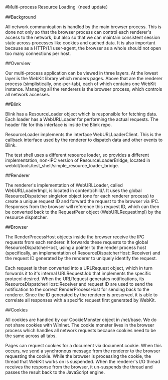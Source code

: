 #Multi-process Resource Loading（need update）

##Background

All network communication is handled by the main browser process. This is done not only so that the browser process can control each renderer's access to the network, but also so that we can maintain consistent session state across processes like cookies and cached data. It is also important because as a HTTP/1.1 user-agent, the browser as a whole should not open too many connections per host.

##Overview

Our multi-process application can be viewed in three layers. At the lowest layer is the WebKit library which renders pages. Above that are the renderer process (simplistically, one-per-tab), each of which contains one WebKit instance. Managing all the renderers is the browser process, which controls all network accesses.



##Blink

Blink has a ResourceLoader object which is responsible for fetching data. Each loader has a WebURLLoader for performing the actual requests. The header file for this interface is inside the Blink repo.

ResourceLoader implements the interface WebURLLoaderClient. This is the callback interface used by the renderer to dispatch data and other events to Blink.

The test shell uses a different resource loader, so provides a different implementation, non-IPC version of ResourceLoaderBridge, located in webkit/tools/test_shell/simple_resource_loader_bridge.

##Renderer

The renderer's implementation of WebURLLoader, called WebURLLoaderImpl, is located in content/child/. It uses the global ResourceDispatcher singleton object (one for each renderer process) to create a unique request ID and forward the request to the browser via IPC. Responses from the browser will reference this request ID, which can then be converted back to the RequestPeer object (WebURLRequestImpl) by the resource dispatcher.

##Browser

The RenderProcessHost objects inside the browser receive the IPC requests from each renderer. It forwards these requests to the global ResourceDispatcherHost, using a pointer to the render process host (specifically, an implementation of ResourceDispatcherHost::Receiver) and the request ID generated by the renderer to uniquely identify the request.

Each request is then converted into a URLRequest object, which in turn forwards it to it's internal URLRequestJob that implements the specific protocol desired. When the URLRequest generates notifications, its ResourceDispatcherHost::Receiver and request ID are used to send the notification to the correct RenderProcessHost for sending back to the renderer. Since the ID generated by the renderer is preserved, it is able to correlate all responses with a specific request first generated by WebKit.

##Cookies

All cookies are handled by our CookieMonster object in /net/base. We do not share cookies with WinInet. The cookie monster lives in the browser process which handles all network requests because cookies need to be the same across all tabs.

Pages can request cookies for a document via document.cookie. When this occurs, we send a synchronous message from the renderer to the browser requesting the cookie. While the browser is processing the cookie, the thread that WebKit works on is suspended. When the renderer's I/O thread receives the response from the browser, it un-suspends the thread and passes the result back to the JavaScript engine.